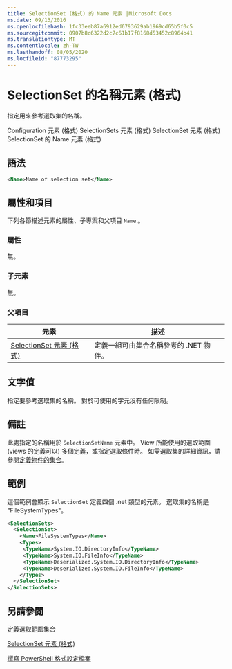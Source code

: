 ```yaml
---
title: SelectionSet (格式) 的 Name 元素 |Microsoft Docs
ms.date: 09/13/2016
ms.openlocfilehash: 1fc33eeb87a6912ed6793629ab1969cd65b5f0c5
ms.sourcegitcommit: 0907b8c6322d2c7c61b17f8168d53452c8964b41
ms.translationtype: MT
ms.contentlocale: zh-TW
ms.lasthandoff: 08/05/2020
ms.locfileid: "87773295"
---
```

# <a name="name-element-for-selectionset-format"></a>SelectionSet 的名稱元素 (格式)

指定用來參考選取集的名稱。

Configuration 元素 (格式) SelectionSets 元素 (格式) SelectionSet 元素 (格式) SelectionSet 的 Name 元素 (格式) 

## <a name="syntax"></a>語法

```xml
<Name>Name of selection set</Name>
```

## <a name="attributes-and-elements"></a>屬性和項目

下列各節描述元素的屬性、子專案和父項目 `Name` 。

### <a name="attributes"></a>屬性

無。

### <a name="child-elements"></a>子元素

無。

### <a name="parent-elements"></a>父項目

|元素|描述|
|-------------|-----------------|
|[SelectionSet 元素 (格式)](./selectionset-element-format.md)|定義一組可由集合名稱參考的 .NET 物件。|

## <a name="text-value"></a>文字值

指定要參考選取集的名稱。 對於可使用的字元沒有任何限制。

## <a name="remarks"></a>備註

此處指定的名稱用於 `SelectionSetName` 元素中。 View 所能使用的選取範圍 (views 的定義可以) 多個定義，或指定選取條件時。 如需選取集的詳細資訊，請參閱[定義物件的集合](./defining-selection-sets.md)。

## <a name="example"></a>範例

這個範例會顯示 `SelectionSet` 定義四個 .net 類型的元素。 選取集的名稱是 "FileSystemTypes"。

```xml
<SelectionSets>
  <SelectionSet>
    <Name>FileSystemTypes</Name>
    <Types>
     <TypeName>System.IO.DirectoryInfo</TypeName>
     <TypeName>System.IO.FileInfo</TypeName>
     <TypeName>Deserialized.System.IO.DirectoryInfo</TypeName>
     <TypeName>Deserialized.System.IO.FileInfo</TypeName>
    </Types>
  </SelectionSet>
</SelectionSets>
```

## <a name="see-also"></a>另請參閱

[定義選取範圍集合](./defining-selection-sets.md)

[SelectionSet 元素 (格式)](./selectionset-element-format.md)

[撰寫 PowerShell 格式設定檔案](./writing-a-powershell-formatting-file.md)
